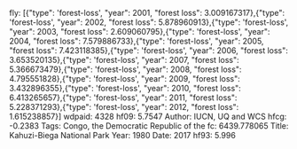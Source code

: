 fly: [{"type": 'forest-loss', "year": 2001, "forest loss": 3.009167317},{"type": 'forest-loss', "year": 2002, "forest loss": 5.878960913},{"type": 'forest-loss', "year": 2003, "forest loss": 2.609060795},{"type": 'forest-loss', "year": 2004, "forest loss": 7.579886733},{"type": 'forest-loss', "year": 2005, "forest loss": 7.423118385},{"type": 'forest-loss', "year": 2006, "forest loss": 3.653520135},{"type": 'forest-loss', "year": 2007, "forest loss": 5.366673479},{"type": 'forest-loss', "year": 2008, "forest loss": 4.795551828},{"type": 'forest-loss', "year": 2009, "forest loss": 3.432896355},{"type": 'forest-loss', "year": 2010, "forest loss": 6.413265657},{"type": 'forest-loss', "year": 2011, "forest loss": 5.228371293},{"type": 'forest-loss', "year": 2012, "forest loss": 1.615238857}]
wdpaid: 4328
hf09: 5.7547
Author: IUCN, UQ and WCS
hfcg: -0.2383
Tags: Congo, the Democratic Republic of the
fc: 6439.778065
Title: Kahuzi-Biega National Park
Year: 1980
Date: 2017
hf93: 5.996
